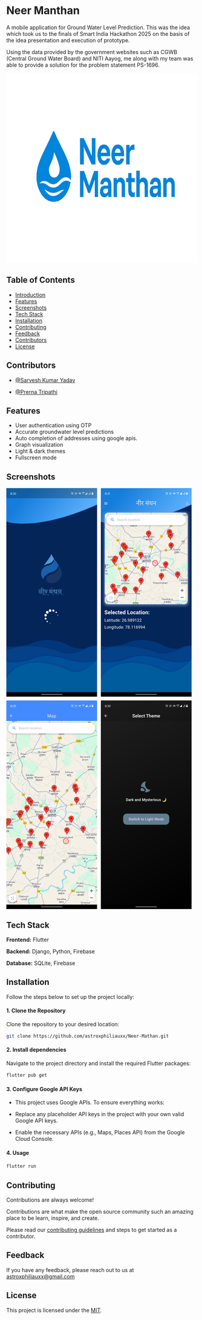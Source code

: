 
# Neer Manthan

A mobile application for Ground Water Level Prediction. This was the idea which took us to the finals of Smart India Hackathon 2025 on the basis of the idea presentation and execution of prototype. 

Using the data provided by the government websites such as CGWB (Central Ground Water Board) and NITI Aayog, me along with my team was able to provide a solution for the problem statement PS-1696.








<p align="center">
  <img src="https://github.com/Astroxphiliauxx/Neer-Manthan/raw/main/assets/neer_manthan.png" width="800" height="500">
</p>



## Table of Contents
- [Introduction](#neer-manthan)
- [Features](#features)
- [Screenshots](#screenshots)
- [Tech Stack](#tech-stack)
- [Installation](#installation)
- [Contributing](#contributing)
- [Feedback](#feedback)
- [Contributors](#contributors)
- [License](#license)


## Contributors

- [@Sarvesh Kumar Yadav](https://www.github.com/astroxphiliauxx)

- [@Prerna Tripathi](https://www.github.com/prerna12s)



## Features

- User authentication using OTP
- Accurate groundwater level predictions 
- Auto completion of addresses using google apis.
- Graph visualization
- Light & dark themes
- Fullscreen mode


## Screenshots

<div style="display: flex; gap: 10px; flex-wrap: wrap;">

  <img src="https://github.com/Astroxphiliauxx/Neer-Manthan/raw/main/assets/splash.jpg" width="240" height="550">
  <img src="https://github.com/Astroxphiliauxx/Neer-Manthan/raw/main/assets/entry.jpg" width="240" height="550">
  <img src="https://github.com/Astroxphiliauxx/Neer-Manthan/raw/main/assets/home.jpg" width="240" height="550">
  <img src="https://github.com/Astroxphiliauxx/Neer-Manthan/raw/main/assets/dtheme.jpg" width="240" height="550">

</div>






## Tech Stack

**Frontend:** Flutter

**Backend:** Django, Python,  Firebase

**Database:** SQLite, Firebase

## Installation

Follow the steps below to set up the project locally:

####  1. Clone the Repository

Clone the repository to your desired location:

```bash
git clone https://github.com/astroxphiliauxx/Neer-Mathan.git
```

#### 2. Install dependencies

Navigate to the project directory and install the required Flutter packages:

```bash
flutter pub get
```

#### 3.  Configure Google API Keys

- This project uses Google APIs. To ensure everything works:

- Replace any placeholder API keys in the project with your own valid Google API keys.

- Enable the necessary APIs (e.g., Maps, Places API) from the Google Cloud Console.


#### 4. Usage

```bash
flutter run
```
## Contributing

Contributions are always welcome!

Contributions are what make the open source community such an amazing place to be learn, inspire, and create.

Please read our [contributing guidelines](CONTRIBUTING.md) and steps to get started as a contributor.
## Feedback

If you have any feedback, please reach out to us at astroxphiliauxx@gmail.com


## License

This project is licensed under the [MIT](LICENSE).


